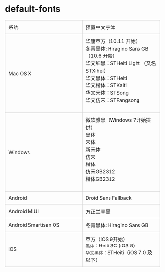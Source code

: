 # default-fonts

<table style="border-collapse: collapse;table-layout:fixed;">
<tbody><tr>
<td style="border: 1px solid rgb(211, 211, 211); padding: 10px; margin: 0px;width:24.33936022253129%;">
<div>系统</div>
</td>
<td style="border: 1px solid rgb(211, 211, 211); padding: 10px; margin: 0px;width:75.52155771905424%;">
<div>预置中文字体</div>
</td>
</tr>
<tr>
<td style="border-style:solid;border-width:1px;border-color:rgb(211,211,211);padding:10px;margin:0px;width:50%;">
<div>Mac OS X</div>
</td>
<td style="border-style:solid;border-width:1px;border-color:rgb(211,211,211);padding:10px;margin:0px;width:50%;">
<div>华康苹方（10.11 开始）</div>
<div>冬青黑体: Hiragino Sans GB （10.6 开始）</div>
<div>华文细黑：STHeiti Light （又名STXihei）</div>
<div>华文黑体：STHeiti</div>
<div>华文楷体：STKaiti</div>
<div>华文宋体：STSong</div>
<div>华文仿宋：STFangsong</div>
<div>
<div><br></div>
</div>
</td>
</tr>
<tr>
<td style="border-style:solid;border-width:1px;border-color:rgb(211,211,211);padding:10px;margin:0px;width:50%;">
<div>Windows</div>
</td>
<td style="border-style:solid;border-width:1px;border-color:rgb(211,211,211);padding:10px;margin:0px;width:50%;">
<div>微软雅黑（Windows 7开始提供）</div>
<div>黑体</div>
<div>宋体</div>
<div>新宋体</div>
<div>仿宋</div>
<div>楷体</div>
<div>仿宋GB2312</div>
<div>楷体GB2312</div>
<div>
<div><br></div>
</div>
</td>
</tr>
<tr>
<td style="border-style:solid;border-width:1px;border-color:rgb(211,211,211);padding:10px;margin:0px;width:50%;">
<div>Android</div>
</td>
<td style="border-style:solid;border-width:1px;border-color:rgb(211,211,211);padding:10px;margin:0px;width:50%;">
<div>Droid Sans Fallback</div>
</td>
</tr>
<tr>
<td style="border-style:solid;border-width:1px;border-color:rgb(211,211,211);padding:10px;margin:0px;width:50%;">
<div>Android&nbsp;MIUI</div>
</td>
<td style="border-style:solid;border-width:1px;border-color:rgb(211,211,211);padding:10px;margin:0px;width:50%;">
<div>方正兰亭黑</div>
</td>
</tr>
<tr>
<td style="border-style:solid;border-width:1px;border-color:rgb(211,211,211);padding:10px;margin:0px;width:50%;">
<div>Android&nbsp;Smartisan OS</div>
</td>
<td style="border-style:solid;border-width:1px;border-color:rgb(211,211,211);padding:10px;margin:0px;width:50%;">
<div>冬青黑体: Hiragino Sans GB</div>
</td>
</tr>
<tr>
<td style="border-style:solid;border-width:1px;border-color:rgb(211,211,211);padding:10px;margin:0px;width:50%;">
<div>iOS</div>
</td>
<td style="border-style:solid;border-width:1px;border-color:rgb(211,211,211);padding:10px;margin:0px;width:50%;">
<div>苹方（iOS&nbsp;9开始）</div>
<div><span style="color: rgb(68, 68, 68); font-family: 'Microsoft YaHei', 微软雅黑, 'Helvetica Neue', Helvetica, Arial, sans-serif; font-size: 14px; font-style: normal; font-variant: normal; font-weight: normal; letter-spacing: normal; orphans: auto; text-align: -webkit-center; text-indent: 0px; text-transform: none; white-space: normal; widows: 1; word-spacing: 0px; -webkit-text-stroke-width: 0px; float: none; background-color: rgb(255, 255, 255);">黑体：</span>Heiti SC (iOS 8)</div>
<div><span style="color: rgb(68, 68, 68); font-family: 'Microsoft YaHei', 微软雅黑, 'Helvetica Neue', Helvetica, Arial, sans-serif; font-size: 14px; font-style: normal; font-variant: normal; font-weight: normal; letter-spacing: normal; orphans: auto; text-align: -webkit-center; text-indent: 0px; text-transform: none; white-space: normal; widows: 1; word-spacing: 0px; -webkit-text-stroke-width: 0px; float: none; background-color: rgb(255, 255, 255);">华文黑体：</span>STHeiti（iOS 7.0 及以下）</div>
</td>
</tr>
</tbody></table>

